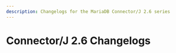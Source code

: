```yaml
---
description: Changelogs for the MariaDB Connector/J 2.6 series
---
```


# Connector/J 2.6 Changelogs

